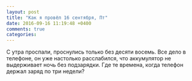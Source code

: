 ```yaml
---
layout: post
title: "Как я провёл 16 сентября, Пт"
date: 2016-09-16 11:19:48 +0400
comments: true
categories: 
---
```

С утра проспали, проснулись только без десяти восемь. Все дело в телефоне, он уже настолько расслабился, что аккумулятор не выдерживает ночь без подзарядки. Где те времена, когда телефон держал заряд по три недели?